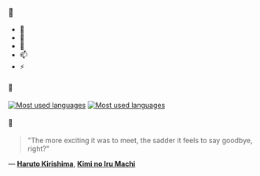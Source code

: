 ### 👋

- 🔭
- 🌱
- 💬
- 📫
- ⚡

#### 🧏

[![Most used languages](https://github-readme-stats-aynah.vercel.app/api/top-langs/?username=aynh&theme=solarized-dark&langs_count=6&layout=compact&hide_title=true)](https://github.com/anuraghazra/github-readme-stats#gh-dark-mode-only)
[![Most used languages](https://github-readme-stats-aynah.vercel.app/api/top-langs/?username=aynh&theme=solarized-light&langs_count=6&layout=compact&hide_title=true)](https://github.com/anuraghazra/github-readme-stats#gh-light-mode-only)

#### 💬

> "The more exciting it was to meet, the sadder it feels to say goodbye, right?"

&mdash; [**Haruto Kirishima**](https://myanimelist.net/character.php?q=Haruto%20Kirishima&cat=character), [**Kimi no Iru Machi**](https://myanimelist.net/search/all?q=Kimi%20no%20Iru%20Machi&cat=all)
